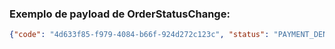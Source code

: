 ### Exemplo de payload de OrderStatusChange:
```json
{"code": "4d633f85-f979-4084-b66f-924d272c123c", "status": "PAYMENT_DENIED", "timestamp": "2021-06-09T07:43:00.000-03"}
```